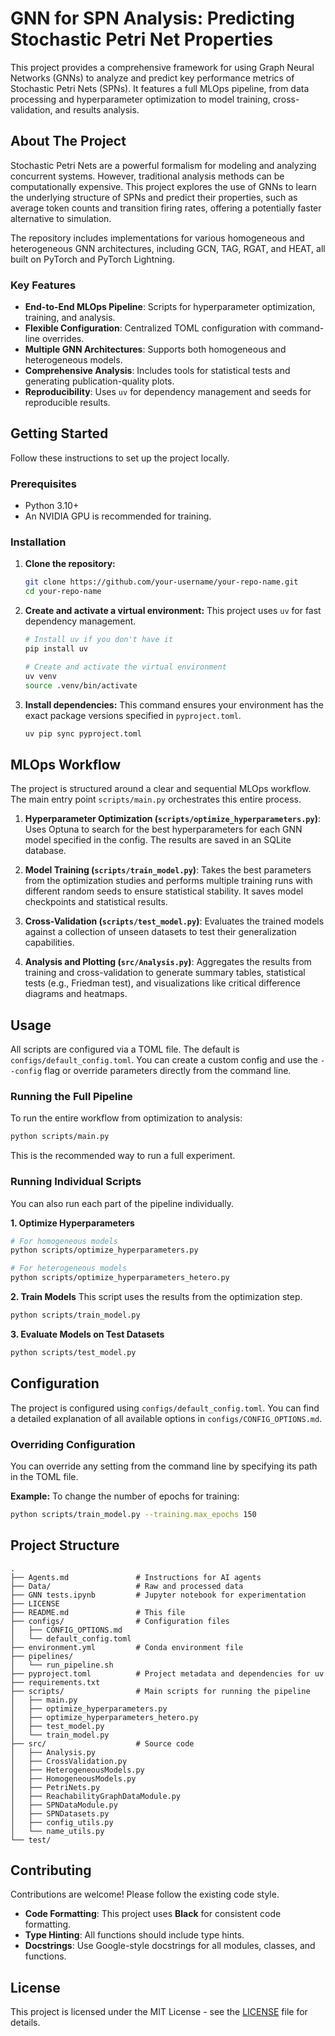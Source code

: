 # GNN for SPN Analysis: Predicting Stochastic Petri Net Properties

This project provides a comprehensive framework for using Graph Neural Networks (GNNs) to analyze and predict key performance metrics of Stochastic Petri Nets (SPNs). It features a full MLOps pipeline, from data processing and hyperparameter optimization to model training, cross-validation, and results analysis.

## About The Project

Stochastic Petri Nets are a powerful formalism for modeling and analyzing concurrent systems. However, traditional analysis methods can be computationally expensive. This project explores the use of GNNs to learn the underlying structure of SPNs and predict their properties, such as average token counts and transition firing rates, offering a potentially faster alternative to simulation.

The repository includes implementations for various homogeneous and heterogeneous GNN architectures, including GCN, TAG, RGAT, and HEAT, all built on PyTorch and PyTorch Lightning.

### Key Features

*   **End-to-End MLOps Pipeline**: Scripts for hyperparameter optimization, training, and analysis.
*   **Flexible Configuration**: Centralized TOML configuration with command-line overrides.
*   **Multiple GNN Architectures**: Supports both homogeneous and heterogeneous models.
*   **Comprehensive Analysis**: Includes tools for statistical tests and generating publication-quality plots.
*   **Reproducibility**: Uses `uv` for dependency management and seeds for reproducible results.

## Getting Started

Follow these instructions to set up the project locally.

### Prerequisites

*   Python 3.10+
*   An NVIDIA GPU is recommended for training.

### Installation

1.  **Clone the repository:**
    ```bash
    git clone https://github.com/your-username/your-repo-name.git
    cd your-repo-name
    ```

2.  **Create and activate a virtual environment:**
    This project uses `uv` for fast dependency management.
    ```bash
    # Install uv if you don't have it
    pip install uv

    # Create and activate the virtual environment
    uv venv
    source .venv/bin/activate
    ```

3.  **Install dependencies:**
    This command ensures your environment has the exact package versions specified in `pyproject.toml`.
    ```bash
    uv pip sync pyproject.toml
    ```

## MLOps Workflow

The project is structured around a clear and sequential MLOps workflow. The main entry point `scripts/main.py` orchestrates this entire process.

1.  **Hyperparameter Optimization (`scripts/optimize_hyperparameters.py`)**:
    Uses Optuna to search for the best hyperparameters for each GNN model specified in the config. The results are saved in an SQLite database.

2.  **Model Training (`scripts/train_model.py`)**:
    Takes the best parameters from the optimization studies and performs multiple training runs with different random seeds to ensure statistical stability. It saves model checkpoints and statistical results.

3.  **Cross-Validation (`scripts/test_model.py`)**:
    Evaluates the trained models against a collection of unseen datasets to test their generalization capabilities.

4.  **Analysis and Plotting (`src/Analysis.py`)**:
    Aggregates the results from training and cross-validation to generate summary tables, statistical tests (e.g., Friedman test), and visualizations like critical difference diagrams and heatmaps.

## Usage

All scripts are configured via a TOML file. The default is `configs/default_config.toml`. You can create a custom config and use the `--config` flag or override parameters directly from the command line.

### Running the Full Pipeline

To run the entire workflow from optimization to analysis:
```bash
python scripts/main.py
```
This is the recommended way to run a full experiment.

### Running Individual Scripts

You can also run each part of the pipeline individually.

**1. Optimize Hyperparameters**
```bash
# For homogeneous models
python scripts/optimize_hyperparameters.py

# For heterogeneous models
python scripts/optimize_hyperparameters_hetero.py
```

**2. Train Models**
This script uses the results from the optimization step.
```bash
python scripts/train_model.py
```

**3. Evaluate Models on Test Datasets**
```bash
python scripts/test_model.py
```

## Configuration

The project is configured using `configs/default_config.toml`. You can find a detailed explanation of all available options in `configs/CONFIG_OPTIONS.md`.

### Overriding Configuration

You can override any setting from the command line by specifying its path in the TOML file.

**Example:**
To change the number of epochs for training:
```bash
python scripts/train_model.py --training.max_epochs 150
```

## Project Structure

```
.
├── Agents.md               # Instructions for AI agents
├── Data/                   # Raw and processed data
├── GNN tests.ipynb         # Jupyter notebook for experimentation
├── LICENSE
├── README.md               # This file
├── configs/                # Configuration files
│   ├── CONFIG_OPTIONS.md
│   └── default_config.toml
├── environment.yml         # Conda environment file
├── pipelines/
│   └── run_pipeline.sh
├── pyproject.toml          # Project metadata and dependencies for uv
├── requirements.txt
├── scripts/                # Main scripts for running the pipeline
│   ├── main.py
│   ├── optimize_hyperparameters.py
│   ├── optimize_hyperparameters_hetero.py
│   ├── test_model.py
│   └── train_model.py
├── src/                    # Source code
│   ├── Analysis.py
│   ├── CrossValidation.py
│   ├── HeterogeneousModels.py
│   ├── HomogeneousModels.py
│   ├── PetriNets.py
│   ├── ReachabilityGraphDataModule.py
│   ├── SPNDataModule.py
│   ├── SPNDatasets.py
│   ├── config_utils.py
│   └── name_utils.py
└── test/
```

## Contributing

Contributions are welcome! Please follow the existing code style.

*   **Code Formatting**: This project uses **Black** for consistent code formatting.
*   **Type Hinting**: All functions should include type hints.
*   **Docstrings**: Use Google-style docstrings for all modules, classes, and functions.

## License

This project is licensed under the MIT License - see the [LICENSE](LICENSE) file for details.
